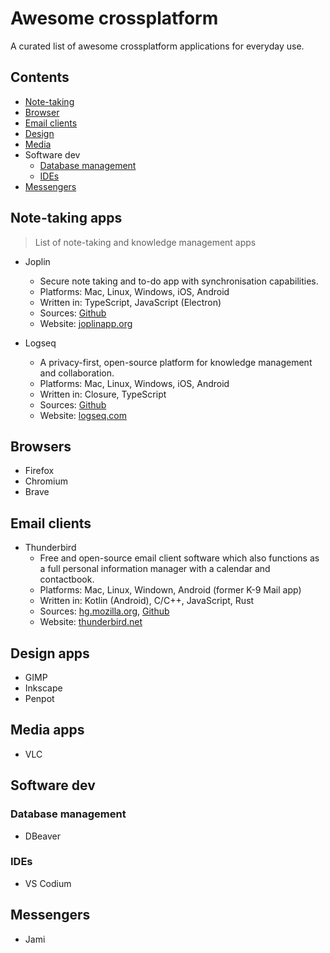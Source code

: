 # Awesome crossplatform
A curated list of awesome crossplatform applications for everyday use.


## Contents

- [Note-taking](#note-taking)
- [Browser](#browser)
- [Email clients](#email-clients)
- [Design](#design)
- [Media](#media)
- Software dev
    - [Database management](#database-management)
    - [IDEs](#ides)
- [Messengers](#messengers)


## Note-taking apps

> List of note-taking and knowledge management apps

- Joplin
    -  Secure note taking and to-do app with synchronisation capabilities.
    -  Platforms: Mac, Linux, Windows, iOS, Android
    -  Written in: TypeScript, JavaScript (Electron)
    -  Sources: [Github](https://github.com/laurent22/joplin/)
    -  Website: [joplinapp.org](https://joplinapp.org/)
    

- Logseq
    - A privacy-first, open-source platform for knowledge management and collaboration.
    - Platforms: Mac, Linux, Windows, iOS, Android
    - Written in: Closure, TypeScript
    - Sources: [Github](https://github.com/logseq/logseq)
    - Website: [logseq.com](https://logseq.com/)


## Browsers

- Firefox
- Chromium
- Brave


## Email clients

- Thunderbird
    - Free and open-source email client software which also functions as a full personal information manager with a calendar and contactbook.
    - Platforms: Mac, Linux, Windown, Android (former K-9 Mail app)
    - Written in: Kotlin (Android), C/C++, JavaScript, Rust
    - Sources: [hg.mozilla.org](https://hg.mozilla.org/comm-central/), [Github](https://github.com/thunderbird)
    - Website: [thunderbird.net](https://www.thunderbird.net/)


## Design apps

- GIMP
- Inkscape
- Penpot


## Media apps

- VLC


## Software dev


### Database management

- DBeaver


### IDEs

- VS Codium


## Messengers

- Jami
